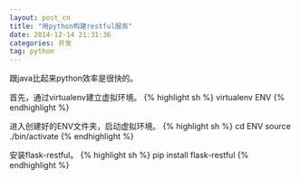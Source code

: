```yaml
---
layout: post_cn
title: "用python构建restful服务"
date: 2014-12-14 21:31:36
categories: 开发
tag: python
---
```


跟java比起来python效率是很快的。

首先，通过virtualenv建立虚拟环境。
  {% highlight sh %}
virtualenv ENV
  {% endhighlight %}

进入创建好的ENV文件夹，启动虚拟环境。
  {% highlight sh %}
cd ENV
source ./bin/activate
  {% endhighlight %}

安装flask-restful。
  {% highlight sh %}
pip install flask-restful
  {% endhighlight %}
  
